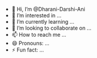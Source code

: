 - 👋 Hi, I’m @Dharani-Darshi-Ani
- 👀 I’m interested in ...
- 🌱 I’m currently learning ...
- 💞️ I’m looking to collaborate on ...
- 📫 How to reach me ...
- 😄 Pronouns: ...
- ⚡ Fun fact: ...

<!---
Dharani-Darshi-Ani/Dharani-Darshi-Ani is a ✨ special ✨ repository because its `README.md` (this file) appears on your GitHub profile.
You can click the Preview link to take a look at your changes.
--->
